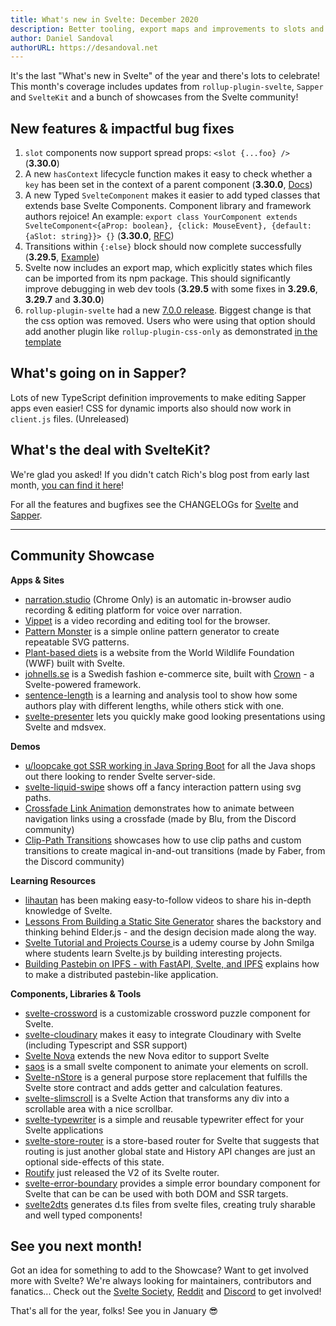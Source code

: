```yaml
---
title: What's new in Svelte: December 2020
description: Better tooling, export maps and improvements to slots and context
author: Daniel Sandoval
authorURL: https://desandoval.net
---
```


It's the last "What's new in Svelte" of the year and there's lots to celebrate! This month's coverage includes updates from `rollup-plugin-svelte`, `Sapper` and `SvelteKit` and a bunch of showcases from the Svelte community!

## New features & impactful bug fixes

1. `slot` components now support spread props: `<slot {...foo} />` (**3.30.0**)
2. A new `hasContext` lifecycle function makes it easy to check whether a `key` has been set in the context of a parent component (**3.30.0**, [Docs](https://svelte.dev/docs#hasContext))
3. A new Typed `SvelteComponent` makes it easier to add typed classes that extends base Svelte Components. Component library and framework authors rejoice! An example: `export class YourComponent extends SvelteComponent<{aProp: boolean}, {click: MouseEvent}, {default: {aSlot: string}}> {}` (**3.30.0**, [RFC](https://github.com/sveltejs/rfcs/pull/37))
4. Transitions within `{:else}` block should now complete successfully (**3.29.5**, [Example](https://svelte.dev/repl/49cef205e5da459594ef2eafcbd41593?version=3.29.5))
5. Svelte now includes an export map, which explicitly states which files can be imported from its npm package. This should significantly improve debugging in web dev tools (**3.29.5** with some fixes in **3.29.6**, **3.29.7** and **3.30.0**)
6. `rollup-plugin-svelte` had a new [7.0.0 release](https://github.com/sveltejs/rollup-plugin-svelte/blob/master/CHANGELOG.md). Biggest change is that the css option was removed. Users who were using that option should add another plugin like `rollup-plugin-css-only` as demonstrated [in the template](https://github.com/sveltejs/template/blob/5b1135c286f7a649daa99825a077586655051649/rollup.config.js#L48)


## What's going on in Sapper?
Lots of new TypeScript definition improvements to make editing Sapper apps even easier! CSS for dynamic imports also should now work in `client.js` files. (Unreleased)

## What's the deal with SvelteKit?
We're glad you asked! If you didn't catch Rich's blog post from early last month, [you can find it here](https://svelte.dev/blog/whats-the-deal-with-sveltekit)!

For all the features and bugfixes see the CHANGELOGs for [Svelte](https://github.com/sveltejs/svelte/blob/master/CHANGELOG.md) and [Sapper](https://github.com/sveltejs/sapper/blob/master/CHANGELOG.md).

---

## Community Showcase

**Apps & Sites**
- [narration.studio](https://narration.studio/) (Chrome Only) is an automatic in-browser audio recording & editing platform for voice over narration.
- [Vippet](https://vippet.netlify.app/) is a video recording and editing tool for the browser.
- [Pattern Monster](https://pattern.monster/) is a simple online pattern generator to create repeatable SVG patterns.
- [Plant-based diets](https://planetbaseddiets.panda.org/) is a website from the World Wildlife Foundation (WWF) built with Svelte.
- [johnells.se](https://www.johnells.se/) is a Swedish fashion e-commerce site, built with [Crown](https://crownframework.com/) - a Svelte-powered framework.
- [sentence-length](https://sentence-length.netlify.app/) is a learning and analysis tool to show how some authors play with different lengths, while others stick with one.
- [svelte-presenter](https://github.com/stephane-vanraes/svelte-presenter) lets you quickly make good looking presentations using Svelte and mdsvex.

**Demos**
- [u/loopcake got SSR working in Java Spring Boot](https://www.reddit.com/r/sveltejs/comments/jkh5up/svelte_ssr_but_its_java_spring_boot_and_its_native/) for all the Java shops out there looking to render Svelte server-side.
- [svelte-liquid-swipe](https://github.com/tncrazvan/svelte-liquid-swipe) shows off a fancy interaction pattern using svg paths.
- [Crossfade Link Animation](https://svelte.dev/repl/7f68e148caf04b2787bb6f296208f870?version=3.29.7) demonstrates how to animate between navigation links using a crossfade (made by Blu, from the Discord community)
- [Clip-Path Transitions](https://svelte.dev/repl/b5ad281ae8024b629b545c70c9e8764d?version=3.29.7) showcases how to use clip paths and custom transitions to create magical in-and-out transitions (made by Faber, from the Discord community)

**Learning Resources**
- [lihautan](https://www.youtube.com/channel/UCbmC3HP3FaAFdcZkui8YoMQ/featured) has been making easy-to-follow videos to share his in-depth knowledge of Svelte.
- [Lessons From Building a Static Site Generator](https://nicholasreese.com/lessons-from-building-a-static-site-generator/) shares the backstory and thinking behind Elder.js - and the design decision made along the way.
- [Svelte Tutorial and Projects Course ](https://www.udemy.com/course/svelte-tutorial-and-projects-course/) is a udemy course by John Smilga where students learn Svelte.js by building interesting projects.
- [Building Pastebin on IPFS - with FastAPI, Svelte, and IPFS](https://amalshaji.wtf/building-pastebin-on-ipfs-with-fastapi-svelte-and-ipfs) explains how to make a distributed pastebin-like application.


**Components, Libraries & Tools**
- [svelte-crossword](https://russellgoldenberg.github.io/svelte-crossword/) is a customizable crossword puzzle component for Svelte.
- [svelte-cloudinary](https://github.com/cupcakearmy/svelte-cloudinary) makes it easy to integrate Cloudinary with Svelte (including Typescript and SSR support)
- [Svelte Nova](https://extensions.panic.com/extensions/sb.lao/sb.lao.svelte-nova/) extends the new Nova editor to support Svelte
- [saos](https://github.com/shiryel/saos) is a small svelte component to animate your elements on scroll.
- [Svelte-nStore](https://github.com/lacikawiz/svelte-nStore) is a general purpose store replacement that fulfills the Svelte store contract and adds getter and calculation features.
- [svelte-slimscroll](https://github.com/MelihAltintas/svelte-slimscroll) is a Svelte Action that transforms any div into a scrollable area with a nice scrollbar.
- [svelte-typewriter](https://github.com/henriquehbr/svelte-typewriter) is a simple and reusable typewriter effect for your Svelte applications
- [svelte-store-router](https://github.com/zyxd/svelte-store-router) is a store-based router for Svelte that suggests that routing is just another global state and History API changes are just an optional side-effects of this state.
- [Routify](https://routify.dev/blog/routify-2-released) just released the V2 of its Svelte router.
- [svelte-error-boundary](https://www.npmjs.com/package/@crownframework/svelte-error-boundary) provides a simple error boundary component for Svelte that can be can be used with both DOM and SSR targets.
- [svelte2dts](https://www.npmjs.com/package/svelte2dts) generates d.ts files from svelte files, creating truly sharable and well typed components!

## See you next month!

Got an idea for something to add to the Showcase? Want to get involved more with Svelte? We're always looking for maintainers, contributors and fanatics... Check out the [Svelte Society](https://sveltesociety.dev/), [Reddit](https://www.reddit.com/r/sveltejs/) and [Discord](https://discord.com/invite/yy75DKs) to get involved!

That's all for the year, folks! See you in January 😎

